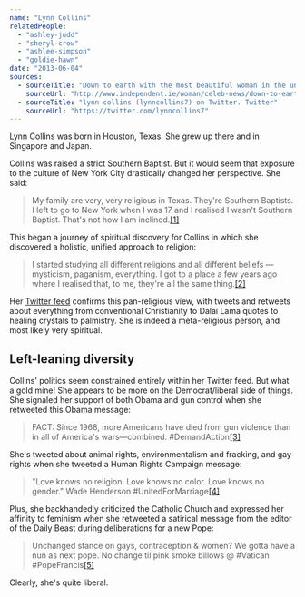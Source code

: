 ```yaml
---
name: "Lynn Collins"
relatedPeople:
  - "ashley-judd"
  - "sheryl-crow"
  - "ashlee-simpson"
  - "goldie-hawn"
date: "2013-06-04"
sources:
  - sourceTitle: "Down to earth with the most beautiful woman in the universe"
    sourceUrl: "http://www.independent.ie/woman/celeb-news/down-to-earth-with-the-most-beautiful-woman-in-the-universe-26834023.html"
  - sourceTitle: "lynn collins (lynncollins7) on Twitter. Twitter"
    sourceUrl: "https://twitter.com/lynncollins7"
---
```


Lynn Collins was born in Houston, Texas. She grew up there and in Singapore and Japan.

Collins was raised a strict Southern Baptist. But it would seem that exposure to the culture of New York City drastically changed her perspective. She said:

>My family are very, very religious in Texas. They're Southern Baptists. I left to go to New York when I was 17 and I realised I wasn't Southern Baptist. That's not how I am inclined.<a class="source-citation" href="#http://www.independent.ie/woman/celeb-news/down-to-earth-with-the-most-beautiful-woman-in-the-universe-26834023.html" title="Down to earth with the most beautiful woman in the universe">[1]</a>

This began a journey of spiritual discovery for Collins in which she discovered a holistic, unified approach to religion:

>I started studying all different religions and all different beliefs — mysticism, paganism, everything. I got to a place a few years ago where I realised that, to me, they're all the same thing.<a class="source-citation" href="#http://www.independent.ie/woman/celeb-news/down-to-earth-with-the-most-beautiful-woman-in-the-universe-26834023.html" title="Down to earth with the most beautiful woman in the universe">[2]</a>

Her [Twitter feed](https://twitter.com/lynncollins7) confirms this pan-religious view, with tweets and retweets about everything from conventional Christianity to Dalai Lama quotes to healing crystals to palmistry. She is indeed a meta-religious person, and most likely very spiritual.


## Left-leaning diversity

Collins' politics seem constrained entirely within her Twitter feed. But what a gold mine! She appears to be more on the Democrat/liberal side of things. She signaled her support of both Obama and gun control when she retweeted this Obama message:

>FACT: Since 1968, more Americans have died from gun violence than in all of America's wars—combined. #DemandAction<a class="source-citation" href="#https://twitter.com/lynncollins7" title="lynn collins (lynncollins7) on Twitter. Twitter">[3]</a>

She's tweeted about animal rights, environmentalism and fracking, and gay rights when she tweeted a Human Rights Campaign message:

>"Love knows no religion. Love knows no color. Love knows no gender." Wade Henderson #UnitedForMarriage<a class="source-citation" href="#https://twitter.com/lynncollins7" title="lynn collins (lynncollins7) on Twitter. Twitter">[4]</a>

Plus, she backhandedly criticized the Catholic Church and expressed her affinity to feminism when she retweeted a satirical message from the editor of the Daily Beast during deliberations for a new Pope:

>Unchanged stance on gays, contraception & women? We gotta have a nun as next pope. No change til pink smoke billows @ #Vatican #PopeFrancis<a class="source-citation" href="#https://twitter.com/lynncollins7" title="lynn collins (lynncollins7) on Twitter. Twitter">[5]</a>

Clearly, she's quite liberal.
